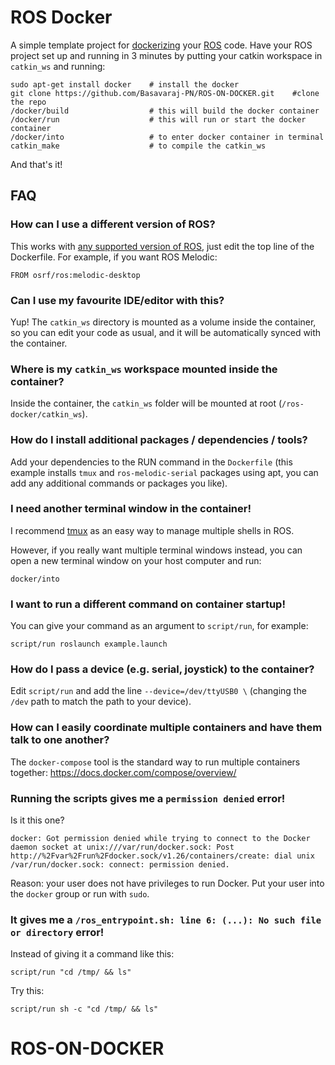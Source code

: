 # ROS Docker 

A simple template project for [dockerizing](https://www.docker.com/) your [ROS](http://www.ros.org/) code. Have your ROS project set up and running in 3 minutes by putting your catkin workspace in `catkin_ws` and running:

```
sudo apt-get install docker    # install the docker
git clone https://github.com/Basavaraj-PN/ROS-ON-DOCKER.git    #clone the repo
/docker/build                  # this will build the docker container
/docker/run                    # this will run or start the docker container
/docker/into                   # to enter docker container in terminal 
catkin_make                    # to compile the catkin_ws
```

And that's it!

## FAQ

### How can I use a different version of ROS?

This works with [any supported version of ROS](https://hub.docker.com/_/ros/), just edit the top line of the Dockerfile. For example, if you want ROS Melodic:

```
FROM osrf/ros:melodic-desktop
```

### Can I use my favourite IDE/editor with this?

Yup! The `catkin_ws` directory is mounted as a volume inside the container, so you can edit your code as usual, and it will be automatically synced with the container.

### Where is my `catkin_ws` workspace mounted inside the container?

Inside the container, the `catkin_ws` folder will be mounted at root (`/ros-docker/catkin_ws`). 

### How do I install additional packages / dependencies / tools?

Add your dependencies to the RUN command in the `Dockerfile` (this example installs `tmux` and `ros-melodic-serial` packages using apt, you can add any additional commands or packages you like).

### I need another terminal window in the container!

I recommend [tmux](https://robots.thoughtbot.com/a-tmux-crash-course) as an easy way to manage multiple shells in ROS.

However, if you really want multiple terminal windows instead, you can open a new terminal window on your host computer and run:

```
docker/into
```

### I want to run a different command on container startup!

You can give your command as an argument to `script/run`, for example:

```
script/run roslaunch example.launch
```

### How do I pass a device (e.g. serial, joystick) to the container?

Edit `script/run` and add the line `--device=/dev/ttyUSB0 \` (changing the `/dev` path to match the path to your device).

### How can I easily coordinate multiple containers and have them talk to one another?

The `docker-compose` tool is the standard way to run multiple containers together: https://docs.docker.com/compose/overview/

### Running the scripts gives me a `permission denied` error!

Is it this one?

```
docker: Got permission denied while trying to connect to the Docker daemon socket at unix:///var/run/docker.sock: Post http://%2Fvar%2Frun%2Fdocker.sock/v1.26/containers/create: dial unix /var/run/docker.sock: connect: permission denied.
```

Reason: your user does not have privileges to run Docker. Put your user into the `docker` group or run with `sudo`.

### It gives me a `/ros_entrypoint.sh: line 6: (...): No such file or directory` error!

Instead of giving it a command like this:

```
script/run "cd /tmp/ && ls"
```

Try this:

```
script/run sh -c "cd /tmp/ && ls"
```
# ROS-ON-DOCKER
